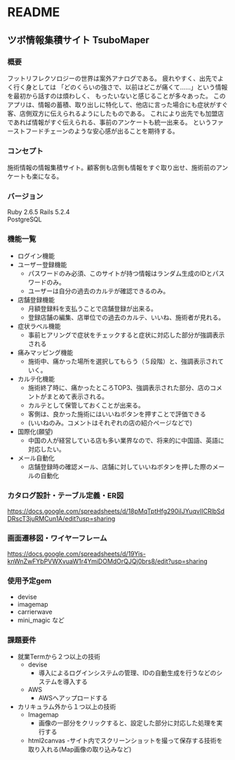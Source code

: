 # README
## ツボ情報集積サイト TsuboMaper
### 概要
フットリフレクソロジーの世界は案外アナログである。
疲れやすく、出先でよく行く身としては
「どのくらいの強さで、以前はどこが痛くて……」という情報を最初から話すのは煩わしく、
もったいないと感じることが多々あった。
このアプリは、情報の蓄積、取り出しに特化して、他店に言った場合にも症状がすぐ
客、店側双方に伝えられるようにしたものである。
これにより出先でも加盟店であれば情報がすぐ伝えられる、事前のアンケートも統一出来る。
というファーストフードチェーンのような安心感が出ることを期待する。
### コンセプト
施術情報の情報集積サイト。顧客側も店側も情報をすぐ取り出せ、施術前のアンケートも楽になる。
### バージョン
Ruby 2.6.5
Rails 5.2.4  
PostgreSQL
### 機能一覧
- ログイン機能
- ユーザー登録機能
  - パスワードのみ必須、このサイトが持つ情報はランダム生成のIDとパスワードのみ。
  - ユーザーは自分の過去のカルテが確認できるのみ。
- 店舗登録機能
  - 月額登録料を支払うことで店舗登録が出来る。
  - 登録店舗の編集、店単位での過去のカルテ、いいね、施術者が見れる。
- 症状ラベル機能
  - 事前ヒアリングで症状をチェックすると症状に対応した部分が強調表示される
- 痛みマッピング機能
  - 施術中、痛かった場所を選択してもらう（５段階）と、強調表示されていく。
- カルテ化機能
  - 施術終了時に、痛かったところTOP3、強調表示された部分、店のコメントがまとめて表示される。
  - カルテとして保管しておくことが出来る。
  - 客側は、良かった施術にはいいねボタンを押すことで評価できる
  - (いいねのみ。コメントはそれぞれの店の紹介ページなどで)
- 国際化(願望)
  - 中国の人が経営している店も多い業界なので、将来的に中国語、英語に対応したい。
- メール自動化
  - 店舗登録時の確認メール、店舗に対していいねボタンを押した際のメールの自動化
### カタログ設計・テーブル定義・ER図
https://docs.google.com/spreadsheets/d/18pMqTptHfg290iIJYuqvIICRlbSdDRscT3juRMCun1A/edit?usp=sharing
### 画面遷移図・ワイヤーフレーム
https://docs.google.com/spreadsheets/d/19Yis-knWnZwFYbPVWXvuaW1r4YmiDOMdOrQJQj0brs8/edit?usp=sharing

### 使用予定gem
- devise
- imagemap
- carrierwave
- mini_magic など
### 課題要件
- 就業Termから２つ以上の技術
  - devise
    - 導入によるログインシステムの管理、IDの自動生成を行うなどのシステムを導入する
  - AWS
    - AWSへアップロードする
- カリキュラム外から１つ以上の技術
  - Imagemap
    - 画像の一部分をクリックすると、設定した部分に対応した処理を実行する
  - html2canvas
    -サイト内でスクリーンショットを撮って保存する技術を取り入れる(Map画像の取り込みなど)

